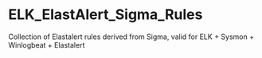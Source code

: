# ELK_ElastAlert_Sigma_Rules
Collection of Elastalert rules derived from Sigma, valid for ELK + Sysmon + Winlogbeat + Elastalert
